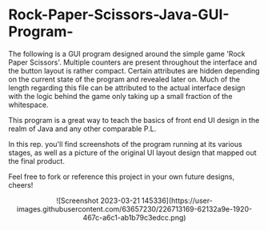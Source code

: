 # Rock-Paper-Scissors-Java-GUI-Program-
The following is a GUI program designed around the simple game 'Rock Paper Scissors'.
Multiple counters are present throughout the interface and the button layout is rather compact.
Certain attributes are hidden depending on the current state of the program and revealed later on.
Much of the length regarding this file can be attributed to the actual interface design
with the logic behind the game only taking up a small fraction of the whitespace.

This program is a great way to teach the basics of front end UI design in the realm of Java 
and any other comparable P.L. 

In this rep. you'll find screenshots of the program running at its various stages, as well as a picture of the original
UI layout design that mapped out the final product.

Feel free to fork or reference this project in your own future designs,
cheers!

<div align="center">
![Screenshot 2023-03-21 145336](https://user-images.githubusercontent.com/63657230/226713169-62132a9e-1920-467c-a6c1-ab1b79c3edcc.png)
</div>
